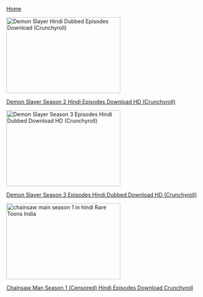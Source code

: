 <a href="https://niky3340.github.io/ANIME4ME/" aria-current="page">Home</a>


<img width="300" height="200" src="https://rareanimes.me/wp-content/uploads/2022/11/Demon-Slayer-Hindi-Dubbed-Episodes-Download-Crunchyroll-300x200.webp" class="attachment-herald-lay-b1 size-herald-lay-b1 wp-post-image" alt="Demon Slayer Hindi Dubbed Episodes Download (Crunchyroll)" srcset="https://rareanimes.me/wp-content/uploads/2022/11/Demon-Slayer-Hindi-Dubbed-Episodes-Download-Crunchyroll-300x200.webp 300w, https://rareanimes.me/wp-content/uploads/2022/11/Demon-Slayer-Hindi-Dubbed-Episodes-Download-Crunchyroll-414x276.webp 414w, https://rareanimes.me/wp-content/uploads/2022/11/Demon-Slayer-Hindi-Dubbed-Episodes-Download-Crunchyroll-470x313.webp 470w, https://rareanimes.me/wp-content/uploads/2022/11/Demon-Slayer-Hindi-Dubbed-Episodes-Download-Crunchyroll-640x426.webp 640w, https://rareanimes.me/wp-content/uploads/2022/11/Demon-Slayer-Hindi-Dubbed-Episodes-Download-Crunchyroll-130x86.webp 130w, https://rareanimes.me/wp-content/uploads/2022/11/Demon-Slayer-Hindi-Dubbed-Episodes-Download-Crunchyroll-187x124.webp 187w" sizes="(max-width: 300px) 100vw, 300px" title="Demon Slayer Season 2 Hindi Episodes Download HD (Crunchyroll) 3">

<a href="https://pixeldrain.com/u/TFLVxDgN">Demon Slayer Season 2 Hindi Episodes Download HD (Crunchyroll)</a>


<img width="300" height="200" src="https://rareanimes.me/wp-content/uploads/2023/05/Demon-Slayer-Season-3-Swordsmith-Village-Arc-Hindi-Dubbed-Episodes-Download-1080p-HD-300x200.jpg" class="attachment-herald-lay-b1 size-herald-lay-b1 wp-post-image" alt="Demon Slayer Season 3 Episodes Hindi Dubbed Download HD (Crunchyroll)" srcset="https://rareanimes.me/wp-content/uploads/2023/05/Demon-Slayer-Season-3-Swordsmith-Village-Arc-Hindi-Dubbed-Episodes-Download-1080p-HD-300x200.jpg 300w, https://rareanimes.me/wp-content/uploads/2023/05/Demon-Slayer-Season-3-Swordsmith-Village-Arc-Hindi-Dubbed-Episodes-Download-1080p-HD-414x276.jpg 414w, https://rareanimes.me/wp-content/uploads/2023/05/Demon-Slayer-Season-3-Swordsmith-Village-Arc-Hindi-Dubbed-Episodes-Download-1080p-HD-470x313.jpg 470w, https://rareanimes.me/wp-content/uploads/2023/05/Demon-Slayer-Season-3-Swordsmith-Village-Arc-Hindi-Dubbed-Episodes-Download-1080p-HD-640x426.jpg 640w, https://rareanimes.me/wp-content/uploads/2023/05/Demon-Slayer-Season-3-Swordsmith-Village-Arc-Hindi-Dubbed-Episodes-Download-1080p-HD-130x86.jpg 130w, https://rareanimes.me/wp-content/uploads/2023/05/Demon-Slayer-Season-3-Swordsmith-Village-Arc-Hindi-Dubbed-Episodes-Download-1080p-HD-187x124.jpg 187w" sizes="(max-width: 300px) 100vw, 300px" title="Demon Slayer Season 3 Episodes Hindi Dubbed Download HD (Crunchyroll) 1">


<a href="https://anime4me.my.canva.site/demonslayer-s3">Demon Slayer Season 3 Episodes Hindi Dubbed Download HD (Crunchyroll)</a>


<img width="300" height="200" src="https://rareanimes.me/wp-content/uploads/2023/09/chainsaw-main-season-1-in-hindi-300x200.jpg" class="attachment-herald-lay-b1 size-herald-lay-b1 wp-post-image" alt="chainsaw main season 1 in hindi Rare Toons India" srcset="https://rareanimes.me/wp-content/uploads/2023/09/chainsaw-main-season-1-in-hindi-300x200.jpg 300w, https://rareanimes.me/wp-content/uploads/2023/09/chainsaw-main-season-1-in-hindi-414x276.jpg 414w, https://rareanimes.me/wp-content/uploads/2023/09/chainsaw-main-season-1-in-hindi-470x313.jpg 470w, https://rareanimes.me/wp-content/uploads/2023/09/chainsaw-main-season-1-in-hindi-640x426.jpg 640w, https://rareanimes.me/wp-content/uploads/2023/09/chainsaw-main-season-1-in-hindi-130x86.jpg 130w, https://rareanimes.me/wp-content/uploads/2023/09/chainsaw-main-season-1-in-hindi-187x124.jpg 187w" sizes="(max-width: 300px) 100vw, 300px" title="Chainsaw Man Season 1 (Censored) Hindi Episodes Download Crunchyroll 1">

<a href="https://shrs.link/zVkbaq">Chainsaw Man Season 1 (Censored) Hindi Episodes Download Crunchyroll</a>






